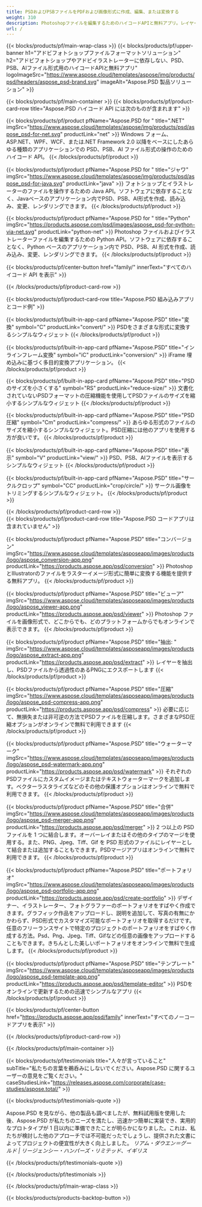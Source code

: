 ```yaml
---
title: PSDおよびPSBファイルをPDFおよび画像形式に作成、編集、または変換する
weight: 310
description: Photoshopファイルを編集するためのハイコードAPIと無料アプリ。レイヤープロパティの更新、ウォーターマークの追加、回転スケール、フリップクロップ、ディザリング、ラスター変換が可能です。
url: /
---
```


{{< blocks/products/pf/main-wrap-class >}}
{{< blocks/products/pf/upper-banner h1="アドビフォトショップファイルフォーマットソリューション" h2="アドビフォトショップやアドビイラストレーターに依存しない、PSD、PSB、AIファイル形式用のハイコードAPIと無料アプリ" logoImageSrc="https://www.aspose.cloud/templates/aspose/img/products/psd/headers/aspose_psd-brand.svg" imageAlt="Aspose.PSD 製品ソリューション" >}}

{{< blocks/products/pf/main-container >}}
{{< blocks/products/pf/product-card-row title="Aspose.PSD ハイコード API には次のものが含まれます" >}}

{{< blocks/products/pf/product pfName="Aspose.PSD for " title=".NET" imgSrc="https://www.aspose.cloud/templates/aspose/img/products/psd/aspose_psd-for-net.svg" productLink="net" >}}
Windows フォーム、ASP.NET、WPF、WCF、または.NET Framework 2.0 以降をベースにしたあらゆる種類のアプリケーションでの PSD、PSB、AI ファイル形式の操作のためのハイコード API。
{{< /blocks/products/pf/product >}}

{{< blocks/products/pf/product pfName="Aspose.PSD for " title="ジャワ" imgSrc="https://www.aspose.cloud/templates/aspose/img/products/psd/aspose_psd-for-java.svg" productLink="java" >}}
フォトショップとイラストレーターのファイルを操作するための Java API。ソフトウェアに依存することなく、Javaベースのアプリケーション内でPSD、PSB、AI形式を作成、読み込み、変更、レンダリングできます。
{{< /blocks/products/pf/product >}}

{{< blocks/products/pf/product pfName="Aspose.PSD for " title="Python" imgSrc="https://products.aspose.com/psd/images/aspose_psd-for-python-via-net.svg" productLink="python-net" >}}
Photoshop ファイルおよびイラストレーターファイルを編集するための Python API。ソフトウェアに依存することなく、Python ベースのアプリケーション内で PSD、PSB、AI 形式を作成、読み込み、変更、レンダリングできます。
{{< /blocks/products/pf/product >}}

{{< blocks/products/pf/center-button href="family/" innerText="すべてのハイコード API を表示" >}}

{{< /blocks/products/pf/product-card-row >}}

{{< blocks/products/pf/product-card-row title="Aspose.PSD 組み込みアプリとコード例" >}}

{{< blocks/products/pf/built-in-app-card pfName="Aspose.PSD" title="変換" symbol="C" productLink="convert/" >}}
PSDをさまざまな形式に変換するシンプルなウィジェット
{{< /blocks/products/pf/product >}}

{{< blocks/products/pf/built-in-app-card pfName="Aspose.PSD" title="インラインフレーム変換" symbol="iC" productLink="conversion/" >}}
iFrame 埋め込みに基づく多目的変換アプリケーション。
{{< /blocks/products/pf/product >}}

{{< blocks/products/pf/built-in-app-card pfName="Aspose.PSD" title="PSD のサイズを小さくする" symbol="RS" productLink="reduce-size/" >}}
文書化されていないPSDフォーマットの圧縮機能を使用してPSDファイルのサイズを縮小するシンプルなウィジェット
{{< /blocks/products/pf/product >}}

{{< blocks/products/pf/built-in-app-card pfName="Aspose.PSD" title="PSD 圧縮" symbol="Cm" productLink="compress/" >}}
あらゆる形式のファイルのサイズを縮小するシンプルなウィジェット。PSD圧縮には他のアプリを使用する方が良いです。
{{< /blocks/products/pf/product >}}

{{< blocks/products/pf/built-in-app-card pfName="Aspose.PSD" title="表示" symbol="V" productLink="view/" >}}
PSD、PSB、AIファイルを表示するシンプルなウィジェット
{{< /blocks/products/pf/product >}}

{{< blocks/products/pf/built-in-app-card pfName="Aspose.PSD" title="サークルクロップ" symbol="CC" productLink="crop/circle/" >}}
サークル画像をトリミングするシンプルなウィジェット。
{{< /blocks/products/pf/product >}}
									
{{< /blocks/products/pf/product-card-row >}}										   
{{< blocks/products/pf/product-card-row title="Aspose.PSD コードアプリは含まれていません" >}}

{{< blocks/products/pf/product pfName="Aspose.PSD" title="コンバージョン" imgSrc="https://www.aspose.cloud/templates/asposeapp/images/products/logo/aspose_conversion-app.png" productLink="https://products.aspose.app/psd/conversion" >}}
PhotoshopとIllustratorのファイルをラスターイメージ形式に簡単に変換する機能を提供する無料アプリ。
{{< /blocks/products/pf/product >}}

{{< blocks/products/pf/product pfName="Aspose.PSD" title="ビューア" imgSrc="https://www.aspose.cloud/templates/asposeapp/images/products/logo/aspose_viewer-app.png" productLink="https://products.aspose.app/psd/viewer" >}}
Photoshop ファイルを画像形式で、どこからでも、どのプラットフォームからでもオンラインで表示できます。
{{< /blocks/products/pf/product >}}

{{< blocks/products/pf/product pfName="Aspose.PSD" title="抽出: " imgSrc="https://www.aspose.cloud/templates/asposeapp/images/products/logo/aspose_extract-app.png" productLink="https://products.aspose.app/psd/extract" >}}
レイヤーを抽出し、PSDファイルから透過性のあるPNGにエクスポートします
{{< /blocks/products/pf/product >}}

{{< blocks/products/pf/product pfName="Aspose.PSD" title="圧縮" imgSrc="https://www.aspose.cloud/templates/asposeapp/images/products/logo/aspose_psd-compress-app.png" productLink="https://products.aspose.app/psd/compress" >}}
必要に応じて、無損失または非可逆の方法でPSDファイルを圧縮します。さまざまなPSD圧縮オプションがオンラインで無料で利用できます
{{< /blocks/products/pf/product >}}

{{< blocks/products/pf/product pfName="Aspose.PSD" title="ウォーターマーク" imgSrc="https://www.aspose.cloud/templates/asposeapp/images/products/logo/aspose_psd-watermark-app.png" productLink="https://products.aspose.app/psd/watermark" >}}
それぞれのPSDファイルにカスタムイメージまたはテキストウォーターマークを追加します。ベクターラスタライズなどのその他の保護オプションはオンラインで無料で利用できます。
{{< /blocks/products/pf/product >}}

{{< blocks/products/pf/product pfName="Aspose.PSD" title="合併" imgSrc="https://www.aspose.cloud/templates/asposeapp/images/products/logo/aspose_psd-merger-app.png" productLink="https://products.aspose.app/psd/merger" >}}
2 つ以上の PSD ファイルを 1 つに結合します。オーバーレイまたはその他のタイプのマージを使用する。また、PNG、Jpeg、Tiff、Gif を PSD 形式のファイルにレイヤーとして結合または追加することもできます。PSDマージアプリはオンラインで無料で利用できます。
{{< /blocks/products/pf/product >}}

{{< blocks/products/pf/product pfName="Aspose.PSD" title="ポートフォリオ" imgSrc="https://www.aspose.cloud/templates/asposeapp/images/products/logo/aspose_psd-portfolio-app.png" productLink="https://products.aspose.app/psd/create-portfolio" >}}
デザイナー、イラストレーター、フォトグラファーのポートフォリオをすばやく作成できます。グラフィック作品をアップロードし、説明を追加して、写真の有無にかかわらず、PSD形式でカスタマイズ可能なポートフォリオを取得するだけです。任意のフリーランスサイトで特定のプロジェクトのポートフォリオをすばやく作成する方法。Psd、Png、Jpeg、Tiff、Gifなどの任意の画像をアップロードすることもできます。きちんとした美しいポートフォリオをオンラインで無料で生成します。
{{< /blocks/products/pf/product >}}

{{< blocks/products/pf/product pfName="Aspose.PSD" title="テンプレート" imgSrc="https://www.aspose.cloud/templates/asposeapp/images/products/logo/aspose_psd-template-app.png" productLink="https://products.aspose.app/psd/template-editor" >}}
PSDをオンラインで更新するための迅速でシンプルなアプリ
{{< /blocks/products/pf/product >}}

{{< blocks/products/pf/center-button href="https://products.aspose.app/psd/family" innerText="すべてのノーコードアプリを表示" >}}

{{< /blocks/products/pf/product-card-row >}}

{{< /blocks/products/pf/main-container >}}

{{< blocks/products/pf/testimonials title="人々が言っていること" subTitle="私たちの言葉を鵜呑みにしないでください。Aspose.PSD に関するユーザーの意見をご覧ください。" caseStudiesLink="https://releases.aspose.com/corporate/case-studies/aspose.total/" >}}

{{< blocks/products/pf/testimonials-quote >}}
<p class="first">
 Aspose.PSD を見ながら、他の製品も調べましたが、無料試用版を使用した後、Aspose.PSD が私たちのニーズを満たし、迅速かつ簡単に実装でき、実用的なプロトタイプが 1 日以内に準備できたことが明らかになりました。これは、私たちが検討した他のアプローチでは不可能だったでしょうし、提供された文書によってプロジェクトの便宜性が大きく向上しました。
 <em>
  リアム・ダウエン＝グールド | リージェンシー・ハンパーズ・リミテッド、イギリス
 </em>
</p>

{{< /blocks/products/pf/testimonials-quote >}}

{{< /blocks/products/pf/testimonials >}}

{{< /blocks/products/pf/main-wrap-class >}}

{{< blocks/products/products-backtop-button >}}


